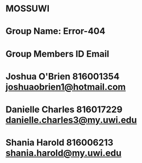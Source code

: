 # MOSSUWI
# Group Name: Error-404
# Group Members               ID                        Email
# Joshua O'Brien              816001354                 joshuaobrien1@hotmail.com
# Danielle Charles            816017229                 danielle.charles3@my.uwi.edu
# Shania Harold               816006213                 shania.harold@my.uwi.edu
